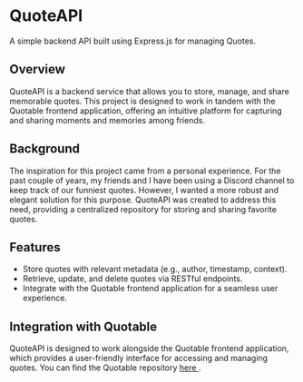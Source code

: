 # QuoteAPI
A simple backend API built using Express.js for managing Quotes.

## Overview
QuoteAPI is a backend service that allows you to store, manage, and share memorable quotes. This project is designed to work in tandem with the Quotable frontend application, offering an intuitive platform for capturing and sharing moments and memories among friends.

## Background
The inspiration for this project came from a personal experience. For the past couple of years, my friends and I have been using a Discord channel to keep track of our funniest quotes. However, I wanted a more robust and elegant solution for this purpose. QuoteAPI was created to address this need, providing a centralized repository for storing and sharing favorite quotes.

## Features
- Store quotes with relevant metadata (e.g., author, timestamp, context).
- Retrieve, update, and delete quotes via RESTful endpoints.
- Integrate with the Quotable frontend application for a seamless user experience.

## Integration with Quotable

QuoteAPI is designed to work alongside the Quotable frontend application, which provides a user-friendly interface for accessing and managing quotes. You can find the Quotable repository <a href="https://github.com/EthanMajor9/Quotable"> here </a>.

